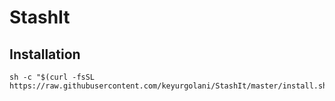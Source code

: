 # StashIt

## Installation

```
sh -c "$(curl -fsSL https://raw.githubusercontent.com/keyurgolani/StashIt/master/install.sh)"
```